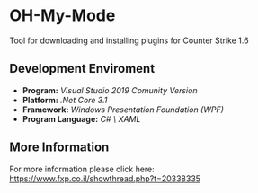 # OH-My-Mode
Tool for downloading and installing plugins for Counter Strike 1.6

## Development Enviroment
- **Program:** _Visual Studio 2019 Comunity Version_
- **Platform:** _.Net Core 3.1_
- **Framework:** _Windows Presentation Foundation (WPF)_
- **Program Language:** _C# \ XAML_

## More Information
For more information please click here: https://www.fxp.co.il/showthread.php?t=20338335

